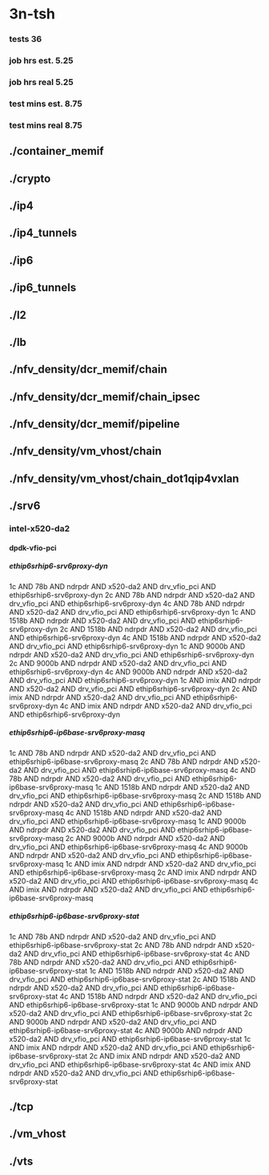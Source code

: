 # 3n-tsh
### tests 36
### job hrs est. 5.25
### job hrs real 5.25
### test mins est. 8.75
### test mins real 8.75
## ./container_memif
## ./crypto
## ./ip4
## ./ip4_tunnels
## ./ip6
## ./ip6_tunnels
## ./l2
## ./lb
## ./nfv_density/dcr_memif/chain
## ./nfv_density/dcr_memif/chain_ipsec
## ./nfv_density/dcr_memif/pipeline
## ./nfv_density/vm_vhost/chain
## ./nfv_density/vm_vhost/chain_dot1qip4vxlan
## ./srv6
### intel-x520-da2
#### dpdk-vfio-pci
##### ethip6srhip6-srv6proxy-dyn
1c AND 78b AND ndrpdr AND x520-da2 AND drv_vfio_pci AND ethip6srhip6-srv6proxy-dyn
2c AND 78b AND ndrpdr AND x520-da2 AND drv_vfio_pci AND ethip6srhip6-srv6proxy-dyn
4c AND 78b AND ndrpdr AND x520-da2 AND drv_vfio_pci AND ethip6srhip6-srv6proxy-dyn
1c AND 1518b AND ndrpdr AND x520-da2 AND drv_vfio_pci AND ethip6srhip6-srv6proxy-dyn
2c AND 1518b AND ndrpdr AND x520-da2 AND drv_vfio_pci AND ethip6srhip6-srv6proxy-dyn
4c AND 1518b AND ndrpdr AND x520-da2 AND drv_vfio_pci AND ethip6srhip6-srv6proxy-dyn
1c AND 9000b AND ndrpdr AND x520-da2 AND drv_vfio_pci AND ethip6srhip6-srv6proxy-dyn
2c AND 9000b AND ndrpdr AND x520-da2 AND drv_vfio_pci AND ethip6srhip6-srv6proxy-dyn
4c AND 9000b AND ndrpdr AND x520-da2 AND drv_vfio_pci AND ethip6srhip6-srv6proxy-dyn
1c AND imix AND ndrpdr AND x520-da2 AND drv_vfio_pci AND ethip6srhip6-srv6proxy-dyn
2c AND imix AND ndrpdr AND x520-da2 AND drv_vfio_pci AND ethip6srhip6-srv6proxy-dyn
4c AND imix AND ndrpdr AND x520-da2 AND drv_vfio_pci AND ethip6srhip6-srv6proxy-dyn
##### ethip6srhip6-ip6base-srv6proxy-masq
1c AND 78b AND ndrpdr AND x520-da2 AND drv_vfio_pci AND ethip6srhip6-ip6base-srv6proxy-masq
2c AND 78b AND ndrpdr AND x520-da2 AND drv_vfio_pci AND ethip6srhip6-ip6base-srv6proxy-masq
4c AND 78b AND ndrpdr AND x520-da2 AND drv_vfio_pci AND ethip6srhip6-ip6base-srv6proxy-masq
1c AND 1518b AND ndrpdr AND x520-da2 AND drv_vfio_pci AND ethip6srhip6-ip6base-srv6proxy-masq
2c AND 1518b AND ndrpdr AND x520-da2 AND drv_vfio_pci AND ethip6srhip6-ip6base-srv6proxy-masq
4c AND 1518b AND ndrpdr AND x520-da2 AND drv_vfio_pci AND ethip6srhip6-ip6base-srv6proxy-masq
1c AND 9000b AND ndrpdr AND x520-da2 AND drv_vfio_pci AND ethip6srhip6-ip6base-srv6proxy-masq
2c AND 9000b AND ndrpdr AND x520-da2 AND drv_vfio_pci AND ethip6srhip6-ip6base-srv6proxy-masq
4c AND 9000b AND ndrpdr AND x520-da2 AND drv_vfio_pci AND ethip6srhip6-ip6base-srv6proxy-masq
1c AND imix AND ndrpdr AND x520-da2 AND drv_vfio_pci AND ethip6srhip6-ip6base-srv6proxy-masq
2c AND imix AND ndrpdr AND x520-da2 AND drv_vfio_pci AND ethip6srhip6-ip6base-srv6proxy-masq
4c AND imix AND ndrpdr AND x520-da2 AND drv_vfio_pci AND ethip6srhip6-ip6base-srv6proxy-masq
##### ethip6srhip6-ip6base-srv6proxy-stat
1c AND 78b AND ndrpdr AND x520-da2 AND drv_vfio_pci AND ethip6srhip6-ip6base-srv6proxy-stat
2c AND 78b AND ndrpdr AND x520-da2 AND drv_vfio_pci AND ethip6srhip6-ip6base-srv6proxy-stat
4c AND 78b AND ndrpdr AND x520-da2 AND drv_vfio_pci AND ethip6srhip6-ip6base-srv6proxy-stat
1c AND 1518b AND ndrpdr AND x520-da2 AND drv_vfio_pci AND ethip6srhip6-ip6base-srv6proxy-stat
2c AND 1518b AND ndrpdr AND x520-da2 AND drv_vfio_pci AND ethip6srhip6-ip6base-srv6proxy-stat
4c AND 1518b AND ndrpdr AND x520-da2 AND drv_vfio_pci AND ethip6srhip6-ip6base-srv6proxy-stat
1c AND 9000b AND ndrpdr AND x520-da2 AND drv_vfio_pci AND ethip6srhip6-ip6base-srv6proxy-stat
2c AND 9000b AND ndrpdr AND x520-da2 AND drv_vfio_pci AND ethip6srhip6-ip6base-srv6proxy-stat
4c AND 9000b AND ndrpdr AND x520-da2 AND drv_vfio_pci AND ethip6srhip6-ip6base-srv6proxy-stat
1c AND imix AND ndrpdr AND x520-da2 AND drv_vfio_pci AND ethip6srhip6-ip6base-srv6proxy-stat
2c AND imix AND ndrpdr AND x520-da2 AND drv_vfio_pci AND ethip6srhip6-ip6base-srv6proxy-stat
4c AND imix AND ndrpdr AND x520-da2 AND drv_vfio_pci AND ethip6srhip6-ip6base-srv6proxy-stat
## ./tcp
## ./vm_vhost
## ./vts

